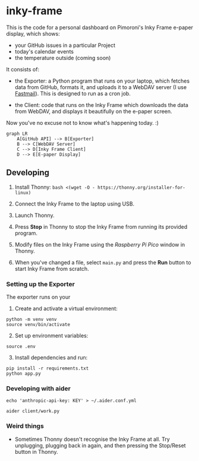 # inky-frame

This is the code for a personal dashboard on Pimoroni's Inky Frame e-paper display, which shows:

- your GitHub issues in a particular Project
- today's calendar events
- the temperature outside (coming soon)

It consists of:

- the Exporter: a Python program that runs on your laptop, which fetches data from GitHub, formats it, and uploads it to a WebDAV server (I use [Fastmail][1]). This is designed to run as a cron job.

- the Client: code that runs on the Inky Frame which downloads the data from WebDAV, and displays it beautifully on the e-paper screen. 

Now you've no excuse not to know what's happening today. :)

```mermaid
graph LR
    A[GitHub API] --> B[Exporter]
    B --> C[WebDAV Server]
    C --> D[Inky Frame Client]
    D --> E[E-paper Display]
```

## Developing

1.  Install Thonny: `bash <(wget -O - https://thonny.org/installer-for-linux)`

1.  Connect the Inky Frame to the laptop using USB.

1.  Launch Thonny.

1.  Press **Stop** in Thonny to stop the Inky Frame from running its provided program.

1.  Modify files on the Inky Frame using the _Raspberry Pi Pico_ window in Thonny.

1.  When you've changed a file, select `main.py` and press the **Run** button to start Inky Frame from scratch.


### Setting up the Exporter

The exporter runs on your 

1. Create and activate a virtual environment:
```
python -m venv venv
source venv/bin/activate
```

2. Set up environment variables:
```
source .env
```

3. Install dependencies and run:
```
pip install -r requirements.txt
python app.py
```

### Developing with aider

```
echo 'anthropic-api-key: KEY' > ~/.aider.conf.yml

aider client/work.py
```

### Weird things

- Sometimes Thonny doesn't recognise the Inky Frame at all. Try unplugging, plugging back in again, and then pressing the Stop/Reset button in Thonny.


[1]: https://fastmail.com
